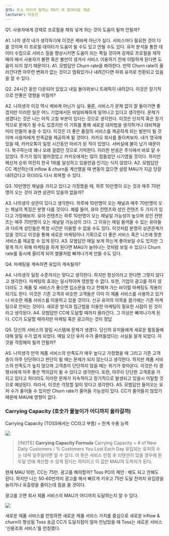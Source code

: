 ```yaml
---
강의: 토스 리더가 말하는 PO가 꼭 알아야할 개념
lecturer: 이승건
---
```


Q1.
사용자에게 강제로 프로필을 채워 넣게 하는 것이 도움이 될까 안될까?

A1. 나의 생각
내가 생각하기에 이것은 케바케 아닌가 싶다.
서비스마다 필요한 것이 다를 것이며 이 프로필 데이터가 도움이 될 수도 있고 안될 수도 있다.
유저 분석을 통한 데이터 수집으로 서비스 질을 향상시키면 도움이 되는 쪽일 것이며 강제로 프로필을 제작해야 해서 사용자가 불편 혹은 불만이 생겨서 서비스 이용하기 전에 이탈하게 된다면 도움이 되지 않기 때문이다. 
A1. 모범답안
Churn rate을 봐야한다. 만약 Churn rate이 올라간다면 아무런 변화가 없는 것이고 멈춰있거나 내려간다면 파워 유저로 전환되고 있음을 알 수 있다.

Q2.
24시간 동안 다운되어 있었고 내일 돌아와보니 트래픽이 내려갔다. 이것은 장기적으로 안좋은 영향을 미칠까?

A2. 나의생각
이것 역시 케바케 아닌가 싶다.
물론, 서비스가 문제 없이 잘 돌아가면 좋겠지만 이러한 일은 어느 기업에서든 비일비재하게 일어나고 있다고 생각한다. 문제가 생겼다는 것은 나는 아직 고칠 부분이 있다는 것으로 생각한다. 이것은 단지적 혹은 장기적으로 문제가 될 수도 있겠지만 이 기회를 통해 새로운 대처법을 생각하거나 대비책을 미리 만들어 놓을 수 있다. 이것은 더 좋은 품질의 서비스를 제공하게 되는 발판이 될 것이며 사용자에게 만족감을 제공하게 될 것이다.
카카오 회사를 돌이켜보자. 내가 영국에 있을 때, 카카오톡이 일정 시간동안 마비가 된 적이 있었다. 서버실에 불이 났기 때문이다. 복구하는데 꽤나 오래 걸렸던 것으로 기억한다. 이러한 반응은 주식에서 바로 알 수 있었다. 주가가 많이 떨어졌었고 카카오에게는 많이 힘들었던 시기였을 것이다. 하지만 메신저 순위 여전히 한국 1위를 달성하고 있을만큼 인기는 식지 않았다. 
A2. 모범답안
CC 계산하는데 inflow & churn을 계산했을 때 변동이 없으면 설령 MAU가 지금 당장 내려갔다고 하더라도 다시 회복할 수 있다.

Q3.
10만명인 채널을 가지고 있다고 가정했을 때, 하루 10만명이 오는 것과 매주 70만명이 오는 것이 과연 상관이 있을까 없을까?

A3. 나의생각
상관이 있다고 생각한다. 하루에 10만명이 오는 채널과 매주 70만명이 오는 채널의 특징은 분명 다를 것이다. 예를 들어, 유아 컨텐츠와 성인 컨텐츠 두 가지가 있다고 가정해보자. 유아 컨텐츠는 하루 10만명이 오는 채널일 가능성이 높으며 성인 컨텐츠는 매주 70만명이 오는 채널일 가능성이 크다. 그 이유는 매일 들어올 수 있는 유아들과 다르게 성인들은 특정 시간은 이용할 수 없을 수도 있다. 이것처럼 분명히 상관관계가 있을 것이고 이것을 통해 새로운 마케팅이나 기획으로 더 좋은 서비스 혹은 니즈에 맞춘 서비스를 제공할 수 있게 된다.
A3. 모범답안
매일 보게 하는게 좋아보일 수도 있지만 그렇게 하기 위해 마케팅을 하게 된다면 MAU가 늘어나는 것처럼 보일 수 있으나 Churn rate를 동시에 올리게 되어 썰물처럼 빠져나가게 만들 수도 있다. 

Q4.
마케팅을 계속하면 유입이 계속될까?

A4. 나의생각
일정 수준까지는 맞다고 생각한다. 하지만 항상이라고 한다면 그렇지 않다고 생각한다. 마케팅의 효과는 일시적이며 영원할 수 없다. 또한, 기업이 광고를 하지 않더라도 그 제품 및 서비스가 좋으면 입소문을 타고 전해져 가는 바이럴 마케팅도 작용이 되기도 한다. 이것은 기존 고객과 비슷한 고객들은 이미 이 제품 서비스를 사용하고 있거나 비슷한 제품 서비스를 이용하고 있을 것이다. 신규 유저의 이목을 끌기에는 기존 마케팅으로 안되는 것이다. 새로운 방식과 접근법을 이용한 마케팅이 필요한 시점이 된 것이라고 생각된다.
A4. 모범답안
CC에 도달할 때까지 올라간다. 그 이상은 빠져나가게 된다. CC가 도달할 때까지만 마케팅 혹은 광고하는 것이 정답

Q5.
당신의 서비스의 알림 시스템에 문제가 생겼다. 당신의 유저들에게 새로운 활동들에 대해 알릴 수가 없게 되었다. 매일 오던 유저 수가 줄어들었다는 사실을 알게 되었다. 이것을 걱정해야 될까 안될까?

A5. 나의생각
만약 제품 서비스의 만족도가 매우 높다고 가정했을 때 그리고 기존 고객층이 아주 단단하다고 판단이 될 때는 문제가 되지 않는다고 생각한다. 하지만 제품 서비스의 만족도가 높지 않으며 고객층이 단단하지 않을 때는 위기가 찾아온다. 이것은 타 경쟁사에게 아주 좋은 먹이감이 될 수 있다고 생각한다. 또한, 아무리 단단한 고객층을 가지고 있다고 하더라도 이러한 문제가 지속적이고 장기적으로 발생되고 있을시 이탈할 것으로 예상된다. 따라서, 이것은 걱정할 일이 맞다고 생각한다.
A5. 모범답안
들어오는 유저 수가 줄어들 수 있지만 Churn rate가 줄어들 가능성이 있다. CC가 줄어들지 않았기 때문에 MAU에 영향이 없다.

### Carrying Capacity (호숫가 물높이가 어디까지 올라갈까)
Carrying Capacity (TOSS에서는 CC라고 부름) = 한계 수용 능력

![](https://i.imgur.com/cuVTfWn.png)


> [!NOTE] **Carrying Capacity Formula**
> Carrying Capacity = # of New Daily Customers / % Customers You Lost Each Day
> 유입되는 유저의 수는 대략 일주일이면 알 수 있다.
> 이 뜻은 서비스 런칭 후 리텐션이 있을 경우에 한두달 안에 계산할 수 있게 된다는 의미이고 이 값은 MAU의 도착지가 된다.

현재 MAU 10만, CC는 75만. 광고를 해야할까?
Toss PO의 제안 : 해도 되고 안해도 된다. 하지만 나는 50-60만까지 광고를 해서 빠르게 키우고 75만 도달 전까지 유입량을 늘리거나 유출량을 줄이는데 힘을 쓸 것이다.

광고를 끄면 회사 제품 서비스의 MAU가 어디까지 도달하는지 알 수 있다.

![](https://i.imgur.com/U0aTinU.png)

새로운 제품 서비스를 런칭하면 새로운 제품 서비스 가치를 중심으로 새로운 inflow & churn이 형성됨
Toss 송금 CC가 도달지점이 얼마 안남았을 때 Toss는 새로운 서비스 '신용조회 서비스'를 런칭했다.